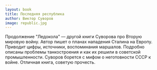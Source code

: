 ```yaml
---
layout: book
title: Последняя республика
author: Виктор Суворов
image: republic.jpg
---
```


Продолжение "Ледокола" — другой книги Суворова про Вторую мировую войну. Автор
пишет о планах нападения Сталина на Европу. Приводит цифры, источники,
воспоминания маршалов. Подробно описаны проблемы танкостроения и как их решили в
советской промышленности. Суворов борется с мифом о неготовности СССР к
войне. Отличная книга, советую прочесть.
